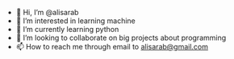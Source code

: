 - 👋 Hi, I’m @alisarab
- 👀 I’m interested in learning machine
- 🌱 I’m currently learning python
- 💞️ I’m looking to collaborate on big projects about programming
- 📫 How to reach me through email to alisarab@gmail.com

<!---
alisarab/alisarab is a ✨ special ✨ repository because its `README.md` (this file) appears on your GitHub profile.
You can click the Preview link to take a look at your changes.
--->
